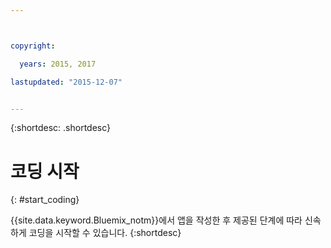 ```yaml
---



copyright:

  years: 2015, 2017

lastupdated: "2015-12-07"


---
```


{:shortdesc: .shortdesc}

# 코딩 시작
{: #start_coding}

{{site.data.keyword.Bluemix_notm}}에서 앱을 작성한 후 제공된 단계에 따라 신속하게 코딩을 시작할 수 있습니다.
{:shortdesc}
